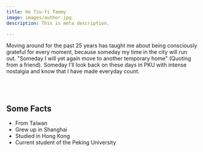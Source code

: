 ```yaml
---
title: Ho Tzu-Yi Tammy
image: images/author.jpg
description: This is meta description.

---
```

Moving around for the past 25 years has taught me about being consciously grateful for every moment, because someday my time in the city will run out. "Someday I will yet again move to another temporary home" (Quoting from a friend). Someday I'll look back on these days in PKU with intense nostalgia and know that I have made everyday count. 

<br>
<br>

<div class="facts">

## Some Facts

* From Taiwan
* Grew up in Shanghai
* Studied in Hong Kong
* Current student of the Peking University 

</div>